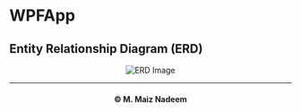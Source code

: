# WPFApp

## Entity Relationship Diagram (ERD)

<p align="center">
  <img src="https://github.com/MaizNadeem/WPFApp/Frontend Screenshots/blob/main/ERD.png?raw=true"
  alt="ERD Image" />
</p>

<hr></hr>
<h4 align="center"> © M. Maiz Nadeem </h4>